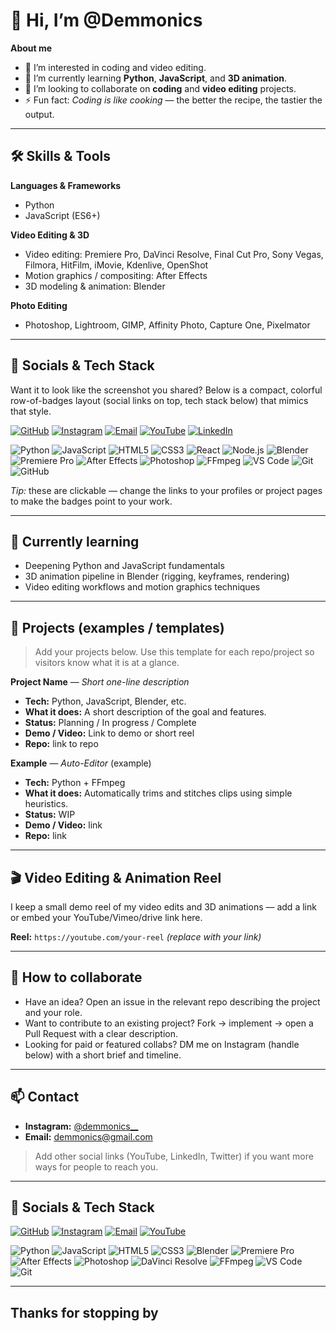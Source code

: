 # 👋 Hi, I’m @Demmonics

**About me**

* 👀 I’m interested in coding and video editing.
* 🌱 I’m currently learning **Python**, **JavaScript**, and **3D animation**.
* 💞️ I’m looking to collaborate on **coding** and **video editing** projects.
* ⚡ Fun fact: *Coding is like cooking* — the better the recipe, the tastier the output.

---

## 🛠️ Skills & Tools

**Languages & Frameworks**

* Python
* JavaScript (ES6+)

**Video Editing & 3D**

* Video editing: Premiere Pro, DaVinci Resolve, Final Cut Pro, Sony Vegas, Filmora, HitFilm, iMovie, Kdenlive, OpenShot
* Motion graphics / compositing: After Effects
* 3D modeling & animation: Blender

**Photo Editing**

* Photoshop, Lightroom, GIMP, Affinity Photo, Capture One, Pixelmator

---

## 🎨 Socials & Tech Stack

Want it to look like the screenshot you shared? Below is a compact, colorful row-of-badges layout (social links on top, tech stack below) that mimics that style.

<p align="left">

<!-- Socials -->

<a href="https://github.com/Demmonics"><img src="https://img.shields.io/badge/GitHub-181717?logo=github&logoColor=white&style=for-the-badge" alt="GitHub"/></a> <a href="https://instagram.com/demmonics__"><img src="https://img.shields.io/badge/Instagram-E4405F?logo=instagram&logoColor=white&style=for-the-badge" alt="Instagram"/></a> <a href="mailto:demmonics@gmail.com"><img src="https://img.shields.io/badge/Email-D14836?logo=gmail&logoColor=white&style=for-the-badge" alt="Email"/></a> <a href="https://www.youtube.com"><img src="https://img.shields.io/badge/YouTube-FF0000?logo=youtube&logoColor=white&style=for-the-badge" alt="YouTube"/></a> <a href="https://www.linkedin.com"><img src="https://img.shields.io/badge/LinkedIn-0A66C2?logo=linkedin&logoColor=white&style=for-the-badge" alt="LinkedIn"/></a>

</p>

<p align="left">

<!-- Tech stack -->

<img src="https://img.shields.io/badge/Python-3776AB?logo=python&logoColor=white&style=for-the-badge" alt="Python"/>
<img src="https://img.shields.io/badge/JavaScript-F7DF1E?logo=javascript&logoColor=black&style=for-the-badge" alt="JavaScript"/>
<img src="https://img.shields.io/badge/HTML5-E34F26?logo=html5&logoColor=white&style=for-the-badge" alt="HTML5"/>
<img src="https://img.shields.io/badge/CSS3-1572B6?logo=css3&logoColor=white&style=for-the-badge" alt="CSS3"/>
<img src="https://img.shields.io/badge/React-61DAFB?logo=react&logoColor=black&style=for-the-badge" alt="React"/>
<img src="https://img.shields.io/badge/Node.js-339933?logo=node-dot-js&logoColor=white&style=for-the-badge" alt="Node.js"/>
<img src="https://img.shields.io/badge/Blender-F5792A?logo=blender&logoColor=white&style=for-the-badge" alt="Blender"/>
<img src="https://img.shields.io/badge/Premiere%20Pro-9999FF?logo=adobepremierepro&logoColor=white&style=for-the-badge" alt="Premiere Pro"/>
<img src="https://img.shields.io/badge/After%20Effects-313131?logo=adobeaftereffects&logoColor=white&style=for-the-badge" alt="After Effects"/>
<img src="https://img.shields.io/badge/Photoshop-31A8FF?logo=adobephotoshop&logoColor=white&style=for-the-badge" alt="Photoshop"/>
<img src="https://img.shields.io/badge/FFmpeg-000000?logo=ffmpeg&logoColor=white&style=for-the-badge" alt="FFmpeg"/>
<img src="https://img.shields.io/badge/VS%20Code-007ACC?logo=visualstudiocode&logoColor=white&style=for-the-badge" alt="VS Code"/>
<img src="https://img.shields.io/badge/Git-F05032?logo=git&logoColor=white&style=for-the-badge" alt="Git"/>
<img src="https://img.shields.io/badge/GitHub-181717?logo=github&logoColor=white&style=for-the-badge" alt="GitHub"/>

</p>

*Tip:* these are clickable — change the links to your profiles or project pages to make the badges point to your work.

---

## 🌱 Currently learning

* Deepening Python and JavaScript fundamentals
* 3D animation pipeline in Blender (rigging, keyframes, rendering)
* Video editing workflows and motion graphics techniques

---

## 🚀 Projects (examples / templates)

> Add your projects below. Use this template for each repo/project so visitors know what it is at a glance.

**Project Name** — *Short one-line description*

* **Tech:** Python, JavaScript, Blender, etc.
* **What it does:** A short description of the goal and features.
* **Status:** Planning / In progress / Complete
* **Demo / Video:** Link to demo or short reel
* **Repo:** link to repo

**Example** — *Auto-Editor* (example)

* **Tech:** Python + FFmpeg
* **What it does:** Automatically trims and stitches clips using simple heuristics.
* **Status:** WIP
* **Demo / Video:** link
* **Repo:** link

---

## 🎬 Video Editing & Animation Reel

I keep a small demo reel of my video edits and 3D animations — add a link or embed your YouTube/Vimeo/drive link here.

**Reel:** `https://youtube.com/your-reel` *(replace with your link)*

---

## 🤝 How to collaborate

* Have an idea? Open an issue in the relevant repo describing the project and your role.
* Want to contribute to an existing project? Fork → implement → open a Pull Request with a clear description.
* Looking for paid or featured collabs? DM me on Instagram (handle below) with a short brief and timeline.

---

## 📫 Contact

* **Instagram:** [@demmonics\_\_](https://instagram.com/demmonics__)
* **Email:** [demmonics@gmail.com](mailto:demmonics@gmail.com)

> Add other social links (YouTube, LinkedIn, Twitter) if you want more ways for people to reach you.

---

## 🎨 Socials & Tech Stack

<p align="left">

<!-- Socials -->

<a href="https://github.com/Demmonics"><img src="https://img.shields.io/badge/GitHub-181717?logo=github&logoColor=white&style=for-the-badge" alt="GitHub"/></a> <a href="https://instagram.com/demmonics__"><img src="https://img.shields.io/badge/Instagram-E4405F?logo=instagram&logoColor=white&style=for-the-badge" alt="Instagram"/></a> <a href="mailto:demmonics@gmail.com"><img src="https://img.shields.io/badge/Email-D14836?logo=gmail&logoColor=white&style=for-the-badge" alt="Email"/></a> <a href="https://www.youtube.com"><img src="https://img.shields.io/badge/YouTube-FF0000?logo=youtube&logoColor=white&style=for-the-badge" alt="YouTube"/></a>

</p>

<p align="left">

<!-- Tech stack -->

<img src="https://img.shields.io/badge/Python-3776AB?logo=python&logoColor=white&style=for-the-badge" alt="Python"/>
<img src="https://img.shields.io/badge/JavaScript-F7DF1E?logo=javascript&logoColor=black&style=for-the-badge" alt="JavaScript"/>
<img src="https://img.shields.io/badge/HTML5-E34F26?logo=html5&logoColor=white&style=for-the-badge" alt="HTML5"/>
<img src="https://img.shields.io/badge/CSS3-1572B6?logo=css3&logoColor=white&style=for-the-badge" alt="CSS3"/>
<img src="https://img.shields.io/badge/Blender-F5792A?logo=blender&logoColor=white&style=for-the-badge" alt="Blender"/>
<img src="https://img.shields.io/badge/Premiere%20Pro-9999FF?logo=adobepremierepro&logoColor=white&style=for-the-badge" alt="Premiere Pro"/>
<img src="https://img.shields.io/badge/After%20Effects-313131?logo=adobeaftereffects&logoColor=white&style=for-the-badge" alt="After Effects"/>
<img src="https://img.shields.io/badge/Photoshop-31A8FF?logo=adobephotoshop&logoColor=white&style=for-the-badge" alt="Photoshop"/>
<img src="https://img.shields.io/badge/DaVinci%20Resolve-000000?logo=davinciresolve&logoColor=white&style=for-the-badge" alt="DaVinci Resolve"/>
<img src="https://img.shields.io/badge/FFmpeg-000000?logo=ffmpeg&logoColor=white&style=for-the-badge" alt="FFmpeg"/>
<img src="https://img.shields.io/badge/VS%20Code-007ACC?logo=visualstudiocode&logoColor=white&style=for-the-badge" alt="VS Code"/>
<img src="https://img.shields.io/badge/Git-F05032?logo=git&logoColor=white&style=for-the-badge" alt="Git"/>

</p>

---

## Thanks for stopping by
